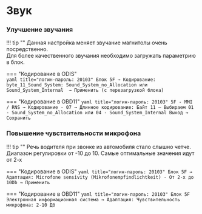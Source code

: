 
# Звук

### Улучшение звучания

!!! tip ""
    Данная настройка меняет звучание магнитолы очень посредственно.   
    Для более качественного звучания необходимо загружать параметрию в блок.

=== "Кодирование в ODIS"   
    ``` yaml title="логин-пароль: 20103"
    Блок 5F → Кодирование:
    byte_11_Sound_System: Sound_System_no_Allocation или Sound_System_Internal 
    → Применить (с перезагрузкой блока)
    ```

=== "Кодирование в OBD11"
    ``` yaml title="логин-пароль: 20103"
    5F - MMI / RNS → Кодирование - 07 → Длинное кодирование:
    Байт 11 – Выбираем 01 - Sound_System_no_Allocation или 04 - Sound_System_Internal
    Выход → Сохранить  
    ```

### Повышение чувствительности микрофона

!!! tip ""
    Речь водителя при звонке из автомобиля стало слышно четче. Диапазон регулировки от -10 до 10. Самые оптимальные значения идут от 2-х

=== "Кодирование в ODIS"
    ``` yaml title="логин-пароль: 20103"
    Блок 5F → Адаптация:
    Microfone sensivity (Mikrofonempfindlichtkeit)
    - От 2-х до 10Db
    → Применить 
    ```

=== "Кодирование в OBD11" 
    ``` yaml title="логин-пароль: 20103"
    Блок 5F Электронная информационная система → Адаптация:
    Чувствительность микрофона: 2-10 Дб
    ``` 